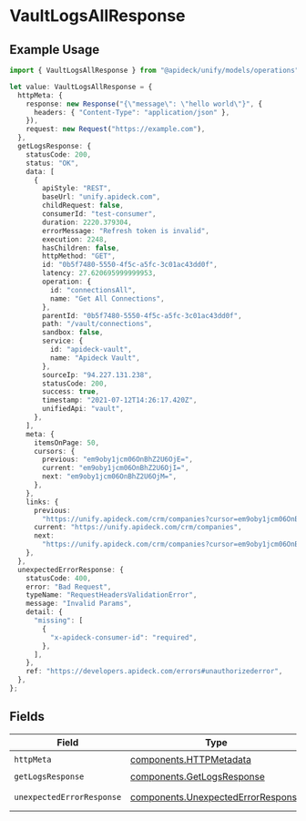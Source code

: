 # VaultLogsAllResponse

## Example Usage

```typescript
import { VaultLogsAllResponse } from "@apideck/unify/models/operations";

let value: VaultLogsAllResponse = {
  httpMeta: {
    response: new Response("{\"message\": \"hello world\"}", {
      headers: { "Content-Type": "application/json" },
    }),
    request: new Request("https://example.com"),
  },
  getLogsResponse: {
    statusCode: 200,
    status: "OK",
    data: [
      {
        apiStyle: "REST",
        baseUrl: "unify.apideck.com",
        childRequest: false,
        consumerId: "test-consumer",
        duration: 2220.379304,
        errorMessage: "Refresh token is invalid",
        execution: 2248,
        hasChildren: false,
        httpMethod: "GET",
        id: "0b5f7480-5550-4f5c-a5fc-3c01ac43dd0f",
        latency: 27.620695999999953,
        operation: {
          id: "connectionsAll",
          name: "Get All Connections",
        },
        parentId: "0b5f7480-5550-4f5c-a5fc-3c01ac43dd0f",
        path: "/vault/connections",
        sandbox: false,
        service: {
          id: "apideck-vault",
          name: "Apideck Vault",
        },
        sourceIp: "94.227.131.238",
        statusCode: 200,
        success: true,
        timestamp: "2021-07-12T14:26:17.420Z",
        unifiedApi: "vault",
      },
    ],
    meta: {
      itemsOnPage: 50,
      cursors: {
        previous: "em9oby1jcm06OnBhZ2U6OjE=",
        current: "em9oby1jcm06OnBhZ2U6OjI=",
        next: "em9oby1jcm06OnBhZ2U6OjM=",
      },
    },
    links: {
      previous:
        "https://unify.apideck.com/crm/companies?cursor=em9oby1jcm06OnBhZ2U6OjE%3D",
      current: "https://unify.apideck.com/crm/companies",
      next:
        "https://unify.apideck.com/crm/companies?cursor=em9oby1jcm06OnBhZ2U6OjM",
    },
  },
  unexpectedErrorResponse: {
    statusCode: 400,
    error: "Bad Request",
    typeName: "RequestHeadersValidationError",
    message: "Invalid Params",
    detail: {
      "missing": [
        {
          "x-apideck-consumer-id": "required",
        },
      ],
    },
    ref: "https://developers.apideck.com/errors#unauthorizederror",
  },
};
```

## Fields

| Field                                                                                    | Type                                                                                     | Required                                                                                 | Description                                                                              |
| ---------------------------------------------------------------------------------------- | ---------------------------------------------------------------------------------------- | ---------------------------------------------------------------------------------------- | ---------------------------------------------------------------------------------------- |
| `httpMeta`                                                                               | [components.HTTPMetadata](../../models/components/httpmetadata.md)                       | :heavy_check_mark:                                                                       | N/A                                                                                      |
| `getLogsResponse`                                                                        | [components.GetLogsResponse](../../models/components/getlogsresponse.md)                 | :heavy_minus_sign:                                                                       | Logs                                                                                     |
| `unexpectedErrorResponse`                                                                | [components.UnexpectedErrorResponse](../../models/components/unexpectederrorresponse.md) | :heavy_minus_sign:                                                                       | Unexpected error                                                                         |